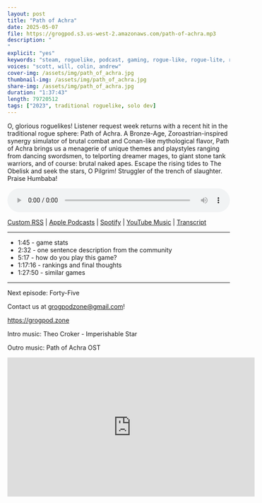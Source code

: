 ```yaml
---
layout: post
title: "Path of Achra"
date: 2025-05-07
file: https://grogpod.s3.us-west-2.amazonaws.com/path-of-achra.mp3
description: "
"
explicit: "yes" 
keywords: "steam, roguelike, podcast, gaming, rogue-like, rogue-lite, roguelite"
voices: "scott, will, colin, andrew"
cover-img: /assets/img/path_of_achra.jpg
thumbnail-img: /assets/img/path_of_achra.jpg
share-img: /assets/img/path_of_achra.jpg
duration: "1:37:43"
length: 79720512  
tags: ["2023", traditional roguelike, solo dev]
---
```


O, glorious roguelikes! Listener request week returns with a recent hit in the traditional rogue sphere: Path of Achra. A Bronze-Age, Zoroastrian-inspired synergy simulator of brutal combat and Conan-like mythological flavor, Path of Achra brings us a menagerie of unique themes and playstyles ranging from dancing swordsmen, to telporting dreamer mages, to giant stone tank warriors, and of course: brutal naked apes. Escape the rising tides to The Obelisk and seek the stars, O Pilgrim! Struggler of the trench of slaughter. Praise Humbaba!

<div class="container">
  <audio controls style="width: 100%;">
    <source src="https://grogpod.s3.us-west-2.amazonaws.com/path-of-achra.mp3" type="audio/mpeg">
  </audio>
</div>

[Custom RSS](https://grogpod.zone/feed.xml) | [Apple Podcasts](https://podcasts.apple.com/us/podcast/reignbreaker/id1650474911?i=1000704554991) | [Spotify](https://open.spotify.com/episode/2Gq0YlWKzf0cF2GlQdAK0B) | [YouTube Music](https://music.youtube.com/playlist?list=PL-ShOmyMvd4jYFChE6tgj0JYG8RKK4xe0) | [Transcript](https://github.com/ScottBurger/going_rogue_podcast/blob/master/docs/transcripts/reignbreaker.txt)

---
* 1:45 - game stats
* 2:32 - one sentence description from the community
* 5:17 - how do you play this game?
* 1:17:16 - rankings and final thoughts
* 1:27:50 - similar games

---

Next episode: Forty-Five

Contact us at grogpodzone@gmail.com!

https://grogpod.zone

Intro music: Theo Croker - Imperishable Star

Outro music: Path of Achra OST

<div class="embed-responsive embed-responsive-16by9">
<iframe width="560" height="315" src="https://www.youtube.com/embed/eHwUvyXd-l0" title="YouTube video player" frameborder="0" allow="accelerometer; autoplay; clipboard-write; encrypted-media; gyroscope; picture-in-picture" allowfullscreen></iframe>
</div>
